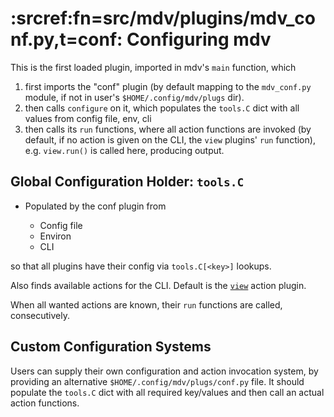 # :srcref:fn=src/mdv/plugins/mdv_conf.py,t=conf: Configuring mdv

This is the first loaded plugin, imported in mdv's `main` function, which

1. first imports the "conf" plugin (by default mapping to the `mdv_conf.py` module, if not in user's
   `$HOME/.config/mdv/plugs` dir).
1. then calls `configure` on it, which populates the `tools.C` dict with all values from config
   file, env, cli
1. then calls its `run` functions, where all action functions are invoked (by default, if no action
   is given on the CLI, the `view` plugins' `run` function), e.g. `view.run()` is called here,
   producing output.

## Global Configuration Holder: `tools.C` 

- Populated by the conf plugin from

    - Config file
    - Environ
    - CLI

so that all plugins have their config via `tools.C[<key>]` lookups.

Also finds available actions for the CLI. Default is the [`view`](./view.md) action plugin.

When all wanted actions are known, their `run` functions are called, consecutively.

## Custom Configuration Systems

Users can supply their own configuration and action invocation system, by providing an alternative
`$HOME/.config/mdv/plugs/conf.py` file. It should populate the `tools.C` dict with all required
key/values and then call an actual action functions. 



